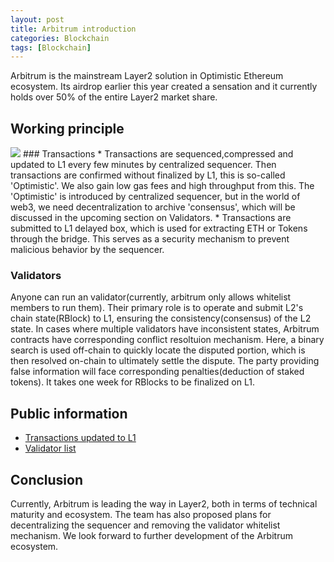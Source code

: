 ```yaml
---
layout: post
title: Arbitrum introduction
categories: Blockchain
tags: [Blockchain]
---
```


Arbitrum is the mainstream Layer2 solution in Optimistic Ethereum ecosystem. Its airdrop earlier this year created a sensation and it currently holds over 50% of the entire Layer2 market share.

## Working principle
<img src="{{site.baseurl}}/assets/img/arbitrum.png">
### Transactions
* Transactions are sequenced,compressed and updated to L1 every few minutes by centralized sequencer. Then transactions are confirmed without finalized by L1, this is so-called 'Optimistic'. We also gain low gas fees and high throughput from this. The 'Optimistic' is introduced by centralized sequencer, but in the world of web3, we need decentralization to archive 'consensus', which will be discussed in the upcoming section on Validators.
* Transactions are submitted to L1 delayed box, which is used for extracting ETH or Tokens through the bridge. This serves as a security mechanism to prevent malicious behavior by the sequencer.

### Validators
Anyone can run an validator(currently, arbitrum only allows whitelist members to run them). Their primary role is to operate and submit L2's chain state(RBlock) to L1, ensuring the consistency(consensus) of the L2 state. In cases where multiple validators have inconsistent states, Arbitrum contracts have corresponding conflict resoltuion mechanism. Here, a binary search is used off-chain to quickly locate the disputed portion, which is then resolved on-chain to ultimately settle the dispute. The party providing false information will face corresponding penalties(deduction of staked tokens). It takes one week for RBlocks to be finalized on L1.

## Public information
* [Transactions updated to L1](https://arbiscan.io/batches)
* [Validator list](https://docs.arbitrum.foundation/state-of-progressive-decentralization#allowlisted-validators)

## Conclusion
Currently, Arbitrum is leading the way in Layer2, both in terms of technical maturity and ecosystem. The team has also proposed plans for decentralizing the sequencer and removing the validator whitelist mechanism. We look forward to further development of the Arbitrum ecosystem.


